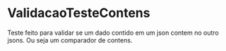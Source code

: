 # ValidacaoTesteContens
Teste feito para validar se um dado contido em um json contem no outro jsons. Ou seja um comparador de contens.
